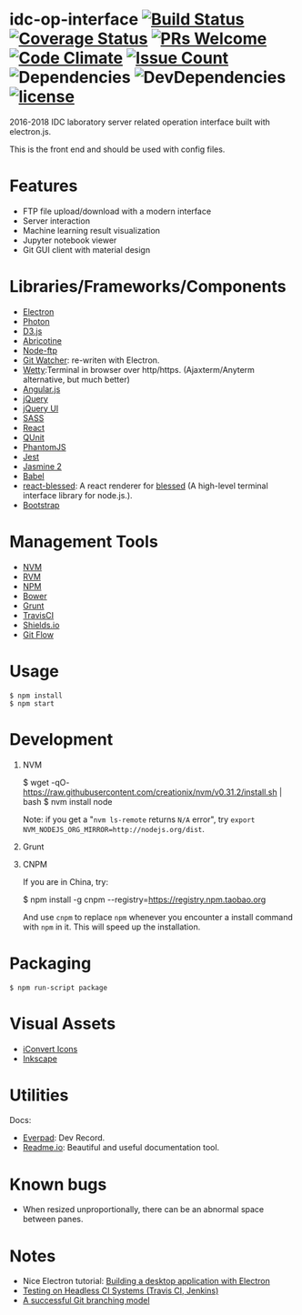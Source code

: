 # idc-op-interface [![Build Status](https://img.shields.io/travis/HustLion/idc-op-interface.svg?branch=master?style=plastic)](https://travis-ci.org/HustLion/idc-op-interface) [![Coverage Status](https://coveralls.io/repos/github/HustLion/idc-op-interface/badge.svg?branch=master)](https://coveralls.io/github/HustLion/idc-op-interface?branch=master) [![PRs Welcome](https://img.shields.io/badge/PRs-welcome-brightgreen.svg)](CONTRIBUTING.md#pull-requests) [![Code Climate](https://codeclimate.com/github/HustLion/idc-op-interface/badges/gpa.svg)](https://codeclimate.com/github/HustLion/idc-op-interface) [![Issue Count](https://codeclimate.com/github/HustLion/idc-op-interface/badges/issue_count.svg)](https://codeclimate.com/github/HustLion/idc-op-interface) ![Dependencies](https://david-dm.org/hustlion/idc-op-interface.svg) ![DevDependencies](https://david-dm.org/hustlion/idc-op-interface/dev-status.svg) [![license](https://img.shields.io/github/license/hustlion/idc-op-interface.svg?maxAge=2592000?style=plastic)](LICENSE)
2016-2018 IDC laboratory server related operation interface built with electron.js.

This is the front end and should be used with config files.


# Features

- FTP file upload/download with a modern interface
- Server interaction
- Machine learning result visualization
- Jupyter notebook viewer
- Git GUI client with material design


# Libraries/Frameworks/Components

- [Electron](http://electron.atom.io/)
- [Photon](http://photonkit.com/)
- [D3.js]()
- [Abricotine](http://abricotine.brrd.fr/)
- [Node-ftp](https://github.com/mscdex/node-ftp)
- [Git Watcher](https://github.com/demian85/git-watcher): re-writen with Electron.
- [Wetty](https://github.com/krishnasrinivas/wetty):Terminal in browser over http/https. (Ajaxterm/Anyterm alternative, but much better)
- [Angular.js]()
- [jQuery]()
- [jQuery UI]()
- [SASS]()
- [React]()
- [QUnit]()
- [PhantomJS](http://phantomjs.org/)
- [Jest](https://facebook.github.io/jest)
- [Jasmine 2](http://jasmine.github.io/2.0/introduction.html)
- [Babel]()
- [react-blessed](https://github.com/Yomguithereal/react-blessed): A react renderer for [blessed](https://github.com/chjj/blessed) (A high-level terminal interface library for node.js.).
- [Bootstrap](http://getbootstrap.com/)

# Management Tools

- [NVM]()
- [RVM]()
- [NPM]()
- [Bower]()
- [Grunt]()
- [TravisCI]()
- [Shields.io](https://img.shields.io)
- [Git Flow](https://github.com/nvie/gitflow)

# Usage

    $ npm install
    $ npm start

# Development

1. NVM

     $ wget -qO- https://raw.githubusercontent.com/creationix/nvm/v0.31.2/install.sh | bash
     $ nvm install node


   Note: if you get a "`nvm ls-remote` returns `N/A` error", try `export
   NVM_NODEJS_ORG_MIRROR=http://nodejs.org/dist`.

2. Grunt

3. CNPM

   If you are in China, try:

    $ npm install -g cnpm --registry=https://registry.npm.taobao.org

   And use `cnpm` to replace `npm` whenever you encounter a install command with `npm` in it. This will speed up the installation.


# Packaging

    $ npm run-script package


# Visual Assets

- [iConvert Icons](https://iconverticons.com/online/)
- [Inkscape](https://inkscape.org/en/)

# Utilities

Docs:

- [Everpad](https://github.com/nvbn/everpad): Dev Record.
- [Readme.io](https://readme.io/): Beautiful and useful documentation tool.

# Known bugs

- When resized unproportionally, there can be an abnormal space between panes.

# Notes

- Nice Electron tutorial: [Building a desktop application with Electron](https://medium.com/developers-writing/building-a-desktop-application-with-electron-204203eeb658#.zgb8o8imm)
- [Testing on Headless CI Systems (Travis CI, Jenkins)](http://electron.atom.io/docs/tutorial/testing-on-headless-ci/)
- [A successful Git branching model](http://nvie.com/posts/a-successful-git-branching-model/)

